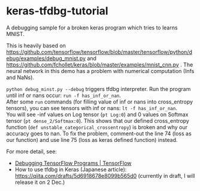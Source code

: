 # keras-tfdbg-tutorial

A debugging sample for a broken keras program which tries to learns MNIST.

This is heavily based on https://github.com/tensorflow/tensorflow/blob/master/tensorflow/python/debug/examples/debug_mnist.py
and https://github.com/fchollet/keras/blob/master/examples/mnist_cnn.py .
The neural network in this demo has a problem with numerical computation (Infs and NaNs).

`python debug_minst.py --debug` triggers tfdbg interpreter.
Run the program until inf or nans occur: `run -f has_inf_or_nan`.  
After some `run` commands (for filling value of inf or nans into cross_entropy tensors), you can see tensors with inf or nans: `lt -f has_inf_or_nan`.  
You will see -inf values on Log tensor (`pt Log:0`) and 0 values on Softmax tensor (`pt dense_2/Softmax:0`).
This shows that our defined cross_entropy function (`def unstable_categorical_crossentropy`) is broken and why our accuracy goes to nan.
To fix the problem, comment-out the line 74 (loss as our function) and use line 75 (loss as keras defined function) instead.

For more detail, see:
- [Debugging TensorFlow Programs  |  TensorFlow](https://www.tensorflow.org/programmers_guide/debugger)
- How to use tfdbg in Keras (Japanese article): https://qiita.com/drafts/5d6918678e8099b565d0 (currently in draft, I will release it on 2 Dec.)
